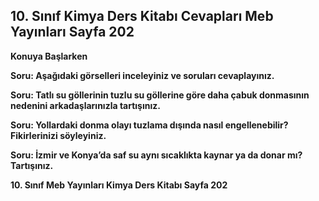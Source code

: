 ## 10. Sınıf Kimya Ders Kitabı Cevapları Meb Yayınları Sayfa 202

**Konuya Başlarken**

**Soru: Aşağıdaki görselleri inceleyiniz ve soruları cevaplayınız.**

**Soru: Tatlı su göllerinin tuzlu su göllerine göre daha çabuk donmasının nedenini arkadaşlarınızla tartışınız.**

**Soru: Yollardaki donma olayı tuzlama dışında nasıl engellenebilir? Fikirlerinizi söyleyiniz.**

**Soru: İzmir ve Konya’da saf su aynı sıcaklıkta kaynar ya da donar mı? Tartışınız.**

**10. Sınıf Meb Yayınları Kimya Ders Kitabı Sayfa 202**